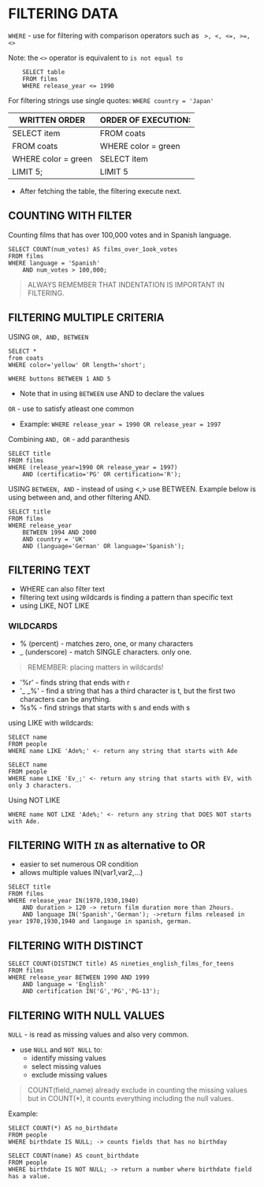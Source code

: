 # FILTERING DATA

`WHERE` - use for filtering with comparison operators such as ` >, <, <=, >=, <>`

Note: the `<>` operator is equivalent to `is not equal to`

```
    SELECT table
    FROM films
    WHERE release_year <= 1990
```

For filtering strings use single quotes:
`WHERE country = 'Japan'`

| WRITTEN ORDER       | ORDER OF EXECUTION: |
| ------------------- | ------------------- |
| SELECT item         | FROM coats          |
| FROM coats          | WHERE color = green |
| WHERE color = green | SELECT item         |
| LIMIT 5;            | LIMIT 5             |

- After fetching the table, the filtering execute next.

## COUNTING WITH FILTER

Counting films that has over 100,000 votes and in Spanish language.

```
SELECT COUNT(num_votes) AS films_over_1ook_votes
FROM films
WHERE language = 'Spanish'
    AND num_votes > 100,000;
```

> ALWAYS REMEMBER THAT INDENTATION IS IMPORTANT IN FILTERING.

## FILTERING MULTIPLE CRITERIA

USING `OR, AND, BETWEEN`

```
SELECT *
from coats
WHERE color='yellow' OR length='short';
```

```
WHERE buttons BETWEEN 1 AND 5
```

- Note that in using `BETWEEN` use AND to declare the values

`OR` - use to satisfy atleast one common

- Example: `WHERE release_year = 1990 OR release_year = 1997`

Combining `AND, OR` - add paranthesis

```
SELECT title
FROM films
WHERE (release_year=1990 OR release_year = 1997)
    AND (certificatio='PG' OR certification='R');
```

USING `BETWEEN, AND` - instead of using <,> use BETWEEN. Example below is using between and, and other filtering AND.

```
SELECT title
FROM films
WHERE release_year
    BETWEEN 1994 AND 2000
    AND country = 'UK'
    AND (language='German' OR language='Spanish');
```

## FILTERING TEXT

- WHERE can also filter text
- filtering text using wildcards is finding a pattern than specific text
- using LIKE, NOT LIKE

### WILDCARDS

- % (percent) - matches zero, one, or many characters
- \_ (underscore) - match SINGLE characters. only one.

> REMEMBER: placing matters in wildcards!

- '%r' - finds string that ends with r
- '\_ \_%' - find a string that has a third character is t, but the first two characters can be anything.
- %s% - find strings that starts with s and ends with s

using LIKE with wildcards:

```
SELECT name
FROM people
WHERE name LIKE 'Ade%;' <- return any string that starts with Ade
```

```
SELECT name
FROM people
WHERE name LIKE 'Ev_;' <- return any string that starts with EV, with only 3 characters.
```

Using NOT LIKE

```
WHERE name NOT LIKE 'Ade%;' <- return any string that DOES NOT starts with Ade.
```

## FILTERING WITH `IN` as alternative to OR

- easier to set numerous OR condition
- allows multiple values IN(var1,var2,...)

```
SELECT title
FROM films
WHERE release_year IN(1970,1930,1940)
    AND duration > 120 -> return film duration more than 2hours.
    AND language IN('Spanish','German'); ->return films released in year 1970,1930,1940 and langauge in spanish, german.
```

## FILTERING WITH DISTINCT

```
SELECT COUNT(DISTINCT title) AS nineties_english_films_for_teens
FROM films
WHERE release_year BETWEEN 1990 AND 1999
    AND language = 'English'
    AND certification IN('G','PG','PG-13');
```

## FILTERING WITH NULL VALUES

`NULL` - is read as missing values and also very common.

- use `NULL` and `NOT NULL` to:
  - identify missing values
  - select missing values
  - exclude missing values

> COUNT(field_name) already exclude in counting the missing values but in COUNT(\*), it counts everything including the null values.

Example:

```
SELECT COUNT(*) AS no_birthdate
FROM people
WHERE birthdate IS NULL; -> counts fields that has no birthday
```

```
SELECT COUNT(name) AS count_birthdate
FROM people
WHERE birthdate IS NOT NULL; -> return a number where birthdate field has a value.
```
